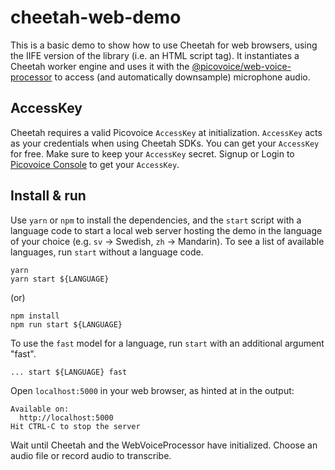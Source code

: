 # cheetah-web-demo

This is a basic demo to show how to use Cheetah for web browsers, using the IIFE version of the library (i.e. an HTML script tag). It instantiates a Cheetah worker engine and uses it with the [@picovoice/web-voice-processor](https://www.npmjs.com/package/@picovoice/web-voice-processor)<!-- markdown-link-check-disable-line --> to access (and automatically downsample) microphone audio.

## AccessKey

Cheetah requires a valid Picovoice `AccessKey` at initialization. `AccessKey` acts as your credentials when using Cheetah SDKs.
You can get your `AccessKey` for free. Make sure to keep your `AccessKey` secret.
Signup or Login to [Picovoice Console](https://console.picovoice.ai/) to get your `AccessKey`.

## Install & run

Use `yarn` or `npm` to install the dependencies, and the `start` script with a language code
to start a local web server hosting the demo in the language of your choice (e.g. `sv` -> Swedish, `zh` -> Mandarin).
To see a list of available languages, run `start` without a language code.

```console
yarn
yarn start ${LANGUAGE}
```

(or)

```console
npm install
npm run start ${LANGUAGE}
```

To use the `fast` model for a language, run `start` with an additional argument "fast".

```console
... start ${LANGUAGE} fast
```

Open `localhost:5000` in your web browser, as hinted at in the output:

```console
Available on:
  http://localhost:5000
Hit CTRL-C to stop the server
```

Wait until Cheetah and the WebVoiceProcessor have initialized. Choose an audio file or record audio to transcribe.

